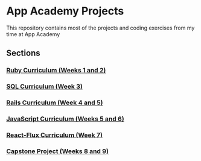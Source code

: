 # App Academy Projects

This repository contains most of the projects and coding exercises from my time at App Academy

## Sections

### [Ruby Curriculum (Weeks 1 and 2)](./ruby-curriculum)
### [SQL Curriculum (Week 3)](./sql-curriculum)
### [Rails Curriculum (Week 4 and 5)](./rails-curriculum)
### [JavaScript Curriculum (Weeks 5 and 6)](./js-curriculum)
### [React-Flux Curriculum (Week 7)](./react-flux-curriculum)
### [Capstone Project (Weeks 8 and 9)](https://github.com/christopherchiles1/life-tracker)
